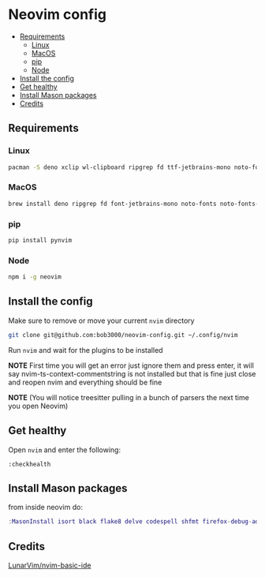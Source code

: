 # Neovim config

<!-- vim-markdown-toc GFM -->

* [Requirements](#requirements)
  * [Linux](#linux)
  * [MacOS](#macos)
  * [pip](#pip)
  * [Node](#node)
* [Install the config](#install-the-config)
* [Get healthy](#get-healthy)
* [Install Mason packages](#install-mason-packages)
* [Credits](#credits)

<!-- vim-markdown-toc -->

## Requirements

### Linux

```sh
pacman -S deno xclip wl-clipboard ripgrep fd ttf-jetbrains-mono noto-fonts noto-fonts-emoji
```

### MacOS

```sh
brew install deno ripgrep fd font-jetbrains-mono noto-fonts noto-fonts-emoji
```

### pip

```sh
pip install pynvim
```

### Node

```sh
npm i -g neovim
```

## Install the config

Make sure to remove or move your current `nvim` directory

```sh
git clone git@github.com:bob3000/neovim-config.git ~/.config/nvim
```

Run `nvim` and wait for the plugins to be installed

**NOTE** First time you will get an error just ignore them and press enter,
it will say nvim-ts-context-commentstring is not installed but that is fine just
close and reopen nvim and everything should be fine

**NOTE** (You will notice treesitter pulling in a bunch of parsers the next time
you open Neovim)

## Get healthy

Open `nvim` and enter the following:

```vim
:checkhealth
```

## Install Mason packages

from inside neovim do:

```lua
:MasonInstall isort black flake8 delve codespell shfmt firefox-debug-adapter cspell markdownlint codelldb
```

## Credits

[LunarVim/nvim-basic-ide](https://github.com/LunarVim/nvim-basic-ide)
